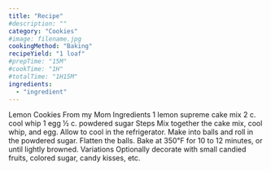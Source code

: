 ```yaml
---
title: "Recipe"
#description: ""
category: "Cookies"
#image: filename.jpg
cookingMethod: "Baking"
recipeYield: "1 loaf"
#prepTime: "15M"
#cookTime: "1H"
#totalTime: "1H15M"
ingredients:
  - "ingredient"
---
```


Lemon Cookies
From my Mom
Ingredients
1 lemon supreme cake mix
2 c. cool whip
1 egg
½ c. powdered sugar
Steps
Mix together the cake mix, cool whip, and egg. Allow to cool in the refrigerator.
Make into balls and roll in the powdered sugar. Flatten the balls.
Bake at 350℉ for 10 to 12 minutes, or until lightly browned.
Variations
Optionally decorate with small candied fruits, colored sugar, candy kisses, etc.
